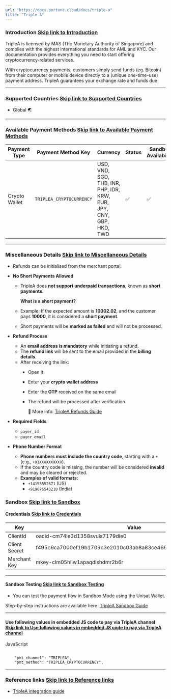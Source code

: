 ```yaml
---
url: "https://docs.portone.cloud/docs/triple-a"
title: "Triple A"
---
```


### Introduction   [Skip link to Introduction](https://docs.portone.cloud/docs/triple-a\#introduction)

TripleA is licensed by MAS (The Monetary Authority of Singapore) and complies with the highest international standards for AML and KYC. Our documentation provides everything you need to start offering cryptocurrency-related services.

With cryptocurrency payments, customers simply send funds (eg. Bitcoin) from their computer or mobile device directly to a (unique one-time-use) payment address. TripleA guarantees your exchange rate and funds due.

* * *

### Supported Countries   [Skip link to Supported Countries](https://docs.portone.cloud/docs/triple-a\#supported-countries)

- Global 🌏

* * *

### Available Payment Methods   [Skip link to Available Payment Methods](https://docs.portone.cloud/docs/triple-a\#available-payment-methods)

| Payment Type | Payment Method Key | Currency | Status | Sandbox Availability |
| --- | --- | --- | --- | --- |
| Crypto Wallet | `TRIPLEA_CRYPTOCURRENCY` | USD, VND, SGD, THB, INR, PHP, IDR, KRW, EUR, JPY, CNY, GBP, HKD, TWD | ✅ | ✅ |

* * *

### Miscellaneous Details   [Skip link to Miscellaneous Details](https://docs.portone.cloud/docs/triple-a\#miscellaneous-details)

- Refunds can be initialised from the merchant portal.

- **No Short Payments Allowed**
  - TripleA does **not support underpaid transactions**, known as **short payments**.

    **What is a short payment?**
  - Example: If the expected amount is **10002.02**, and the customer pays **10000**, it is considered a **short payment**.
  - Short payments will be **marked as failed** and will not be processed.
- **Refund Process**
  - An **email address is mandatory** while initiating a refund.
  - The **refund link** will be sent to the email provided in the **billing details**.
  - After receiving the link:
    - Open it
    - Enter your **crypto wallet address**
    - Enter the **OTP** received on the same email
    - The refund will be processed after verification


      📘 More info: [TripleA Refunds Guide](https://triplea-technologies.stoplight.io/docs/triplea-api-doc/cc30c8c218ed1-refunds)
- **Required Fields**
  - `payer_id`
  - `payer_email`
- **Phone Number Format**


  - **Phone numbers must include the country code**, starting with a `+` (e.g., `+91XXXXXXXXXX`).
  - If the country code is missing, the number will be considered **invalid** and may be cleared or rejected.
  - **Examples of valid formats:**
    - `+14155552671` (US)
    - `+919876543210` (India)

### Sandbox   [Skip link to Sandbox](https://docs.portone.cloud/docs/triple-a\#sandbox)

#### Credentials   [Skip link to Credentials](https://docs.portone.cloud/docs/triple-a\#credentials)

| Key | Value |
| --- | --- |
| ClientId | oacid-cm74le3d1358svuis7179die0 |
| Client Secret | f495c6ca7000ef19b1709c3e2010c03ab8a83ce4691eefe22bdf289828a3fa6a |
| Merchant Key | mkey-clm05hliw1apaqdishdmr2b6r |

* * *

#### Sandbox Testing   [Skip link to Sandbox Testing](https://docs.portone.cloud/docs/triple-a\#sandbox-testing)

- You can test the payment flow in Sandbox Mode using the Unisat Wallet.


Step-by-step instructions are available here: [TripleA Sandbox Guide](https://triplea-technologies.stoplight.io/docs/triplea-api-doc/f9efc44ed339f-sandbox-mode)

* * *

#### Use following values in embedded JS code to pay via TripleA channel   [Skip link to Use following values in embedded JS code to pay via TripleA channel](https://docs.portone.cloud/docs/triple-a\#use-following-values-in-embedded-js-code-to-pay-via-triplea-channel)

JavaScript

```rdmd-code lang-javascript theme-light

    "pmt_channel": "TRIPLEA",
    "pmt_method": "TRIPLEA_CRYPTOCURRENCY",

```

* * *

### Reference links   [Skip link to Reference links](https://docs.portone.cloud/docs/triple-a\#reference-links)

- [TripleA integration guide](https://triplea-technologies.stoplight.io/docs/triplea-api-doc/ZG9jOjY3NDE3NDI-introduction)
